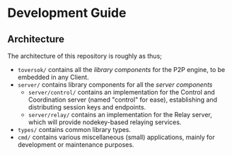 # Development Guide

## Architecture

The architecture of this repository is roughly as thus;
- `toversok/` contains all the *library components* for the P2P engine, to be embedded in any Client.
- `server/` contains library components for all the *server components*
  - `server/control/` contains an implementation for the Control and Coordination server (named "control" for ease),
    establishing and distributing session keys and endpoints.
  - `server/relay/` contains an implementation for the Relay server, which will provide nodekey-based relaying services.
- `types/` contains common library types.
- `cmd/` contains various miscellaneous (small) applications, mainly for development or maintenance purposes.
